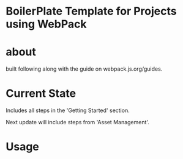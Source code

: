 # BoilerPlate Template for Projects using WebPack

# about
 built following along with the guide on webpack.js.org/guides.

# Current State
Includes all steps in the 'Getting Started' section.

Next update will include steps from 'Asset Management'.

# Usage
